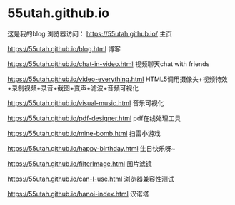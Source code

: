 # 55utah.github.io
这是我的blog
浏览器访问：
https://55utah.github.io/  主页

https://55utah.github.io/blog.html  博客

https://55utah.github.io/chat-in-video.html 
视频聊天chat with friends

https://55utah.github.io/video-everything.html 
HTML5调用摄像头+视频特效+录制视频+录音+截图+变声+滤波+音频可视化

https://55utah.github.io/visual-music.html
音乐可视化

https://55utah.github.io/pdf-designer.html
pdf在线处理工具

https://55utah.github.io/mine-bomb.html
扫雷小游戏

https://55utah.github.io/happy-birthday.html
生日快乐呀~

https://55utah.github.io/filterImage.html
图片滤镜

https://55utah.github.io/can-I-use.html
浏览器兼容性测试

https://55utah.github.io/hanoi-index.html
汉诺塔
